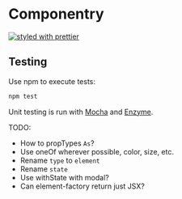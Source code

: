 # Componentry
[![styled with prettier](https://img.shields.io/badge/styled_with-prettier-ff69b4.svg)](https://github.com/prettier/prettier)

## Testing
Use npm to execute tests:
```bash
npm test
```

Unit testing is run with [Mocha](https://mochajs.org/) and
[Enzyme](http://airbnb.io/enzyme/).


TODO:
- How to propTypes `As`?
- Use oneOf wherever possible, color, size, etc.
- Rename `type` to `element`
- Rename `state`
- Use withState with modal?
- Can element-factory return just JSX?
